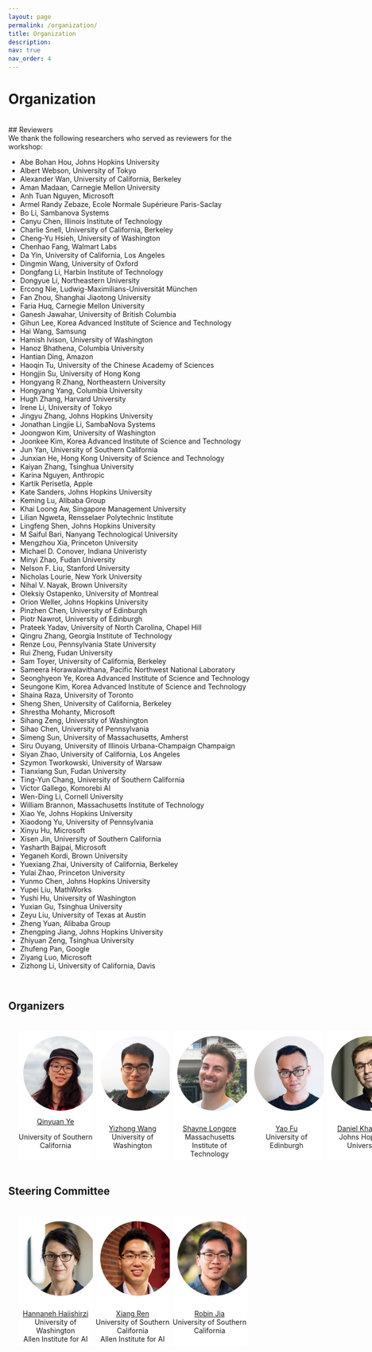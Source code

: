 ```yaml
---
layout: page
permalink: /organization/
title: Organization
description:
nav: true
nav_order: 4
---
```


# Organization
<br>
## Reviewers
<br>
We thank the following researchers who served as reviewers for the workshop:

* Abe Bohan Hou, Johns Hopkins University
* Albert Webson, University of Tokyo
* Alexander Wan, University of California, Berkeley
* Aman Madaan, Carnegie Mellon University
* Anh Tuan Nguyen, Microsoft
* Armel Randy Zebaze, Ecole Normale Supérieure Paris-Saclay
* Bo Li, Sambanova Systems
* Canyu Chen, Illinois Institute of Technology
* Charlie Snell, University of California, Berkeley
* Cheng-Yu Hsieh, University of Washington
* Chenhao Fang, Walmart Labs
* Da Yin, University of California, Los Angeles
* Dingmin Wang, University of Oxford
* Dongfang Li, Harbin Institute of Technology
* Dongyue Li, Northeastern University
* Ercong Nie, Ludwig-Maximilians-Universität München
* Fan Zhou, Shanghai Jiaotong University
* Faria Huq, Carnegie Mellon University
* Ganesh Jawahar, University of British Columbia
* Gihun Lee, Korea Advanced Institute of Science and Technology
* Hai Wang, Samsung
* Hamish Ivison, University of Washington
* Hanoz Bhathena, Columbia University
* Hantian Ding, Amazon
* Haoqin Tu, University of the Chinese Academy of Sciences
* Hongjin Su, University of Hong Kong
* Hongyang R Zhang, Northeastern University
* Hongyang Yang, Columbia University
* Hugh Zhang, Harvard University
* Irene Li, University of Tokyo
* Jingyu Zhang, Johns Hopkins University
* Jonathan Lingjie Li, SambaNova Systems
* Joongwon Kim, University of Washington
* Joonkee Kim, Korea Advanced Institute of Science and Technology
* Jun Yan, University of Southern California
* Junxian He, Hong Kong University of Science and Technology
* Kaiyan Zhang, Tsinghua University
* Karina Nguyen, Anthropic
* Kartik Perisetla, Apple
* Kate Sanders, Johns Hopkins University
* Keming Lu, Alibaba Group
* Khai Loong Aw, Singapore Management University 
* Lilian Ngweta, Rensselaer Polytechnic Institute
* Lingfeng Shen, Johns Hopkins University
* M Saiful Bari, Nanyang Technological University
* Mengzhou Xia, Princeton University
* Michael D. Conover, Indiana Univeristy
* Minyi Zhao, Fudan University
* Nelson F. Liu, Stanford University
* Nicholas Lourie, New York University
* Nihal V. Nayak, Brown University
* Oleksiy Ostapenko, University of Montreal
* Orion Weller, Johns Hopkins University
* Pinzhen Chen, University of Edinburgh
* Piotr Nawrot, University of Edinburgh
* Prateek Yadav, University of North Carolina, Chapel Hill
* Qingru Zhang, Georgia Institute of Technology
* Renze Lou, Pennsylvania State University
* Rui Zheng, Fudan University
* Sam Toyer, University of California, Berkeley
* Sameera Horawalavithana, Pacific Northwest National Laboratory
* Seonghyeon Ye, Korea Advanced Institute of Science and Technology
* Seungone Kim, Korea Advanced Institute of Science and Technology
* Shaina Raza, University of Toronto
* Sheng Shen, University of California, Berkeley
* Shrestha Mohanty, Microsoft
* Sihang Zeng, University of Washington
* Sihao Chen, University of Pennsylvania
* Simeng Sun, University of Massachusetts, Amherst
* Siru Ouyang, University of Illinois Urbana-Champaign Champaign
* Siyan Zhao, University of California, Los Angeles
* Szymon Tworkowski, University of Warsaw
* Tianxiang Sun, Fudan University
* Ting-Yun Chang, University of Southern California
* Victor Gallego, Komorebi AI
* Wen-Ding Li, Cornell University
* William Brannon, Massachusetts Institute of Technology
* Xiao Ye, Johns Hopkins University
* Xiaodong Yu, University of Pennsylvania
* Xinyu Hu, Microsoft
* Xisen Jin, University of Southern California
* Yasharth Bajpai, Microsoft
* Yeganeh Kordi, Brown University
* Yuexiang Zhai, University of California, Berkeley
* Yulai Zhao, Princeton University
* Yunmo Chen, Johns Hopkins University
* Yupei Liu, MathWorks
* Yushi Hu, University of Washington
* Yuxian Gu, Tsinghua University
* Zeyu Liu, University of Texas at Austin
* Zheng Yuan, Alibaba Group
* Zhengping Jiang, Johns Hopkins University
* Zhiyuan Zeng, Tsinghua University
* Zhufeng Pan, Google
* Ziyang Luo, Microsoft
* Zizhong Li, University of California, Davis

<br>

## Organizers
<html>
    <div class="team-container">
        <div class="team-member">
            <img src="/assets/img/organizers/qinyuan_ye.jpg" alt="Name 1">
            <a href="http://yeqy.xyz/">Qinyuan Ye</a>
            <p>University of Southern California</p>
        </div>
        <div class="team-member">
            <img src="/assets/img/organizers/yizhong_wang.jpg" alt="Name 2">
            <p><a href="https://homes.cs.washington.edu/~yizhongw/">Yizhong Wang</a>
            <br>University of Washington</p>
        </div>
        <div class="team-member">
            <img src="/assets/img/organizers/shayne_longpre.jpg" alt="Name 3">
            <p><a href="https://www.shaynelongpre.com/">Shayne Longpre</a>
            <br>Massachusetts Institute of Technology</p>
        </div>
        <div class="team-member">
            <img src="/assets/img/organizers/yao_fu.jpg" alt="Name 4">
            <p><a href="https://franxyao.github.io/">Yao Fu</a>
            <br>University of Edinburgh</p>
        </div>
        <div class="team-member">
            <img src="/assets/img/organizers/daniel_khashabi.jpeg" alt="Name 5">
            <p><a href="https://danielkhashabi.com/">Daniel Khashabi</a>
            <br>Johns Hopkins University</p>
        </div>
    </div>
</html>

## Steering Committee

<html>
    <div class="team-container">
        <div class="team-member">
            <img src="/assets/img/organizers/hannaneh_hajishirzi.jpg" alt="Name 1">
            <p><a href="https://homes.cs.washington.edu/~hannaneh/">Hannaneh Hajishirzi</a>
            <br>University of Washington<br>Allen Institute for AI</p>
        </div>
        <div class="team-member">
            <img src="/assets/img/organizers/xiang_ren.jpg" alt="Name 2">
            <p><a href="https://shanzhenren.github.io/">Xiang Ren</a>
            <br>University of Southern California<br>Allen Institute for AI</p>
        </div>
        <div class="team-member">
            <img src="/assets/img/organizers/robin_jia.jpg" alt="Name 3">
            <p><a href="https://robinjia.github.io/">Robin Jia</a>
            <br>University of Southern California</p>
        </div>
    </div>
</html>

<style>
    /* Style for the team container */
.team-container {
    display: grid;
    grid-template-columns: repeat(6, 1fr); /* Display 3 members per row */
    gap: 5px;
    max-width: 900px;
    padding: 20px;
}

@media (max-width: 768px) {
    .team-container {
        grid-template-columns: repeat(2, 1fr); /* Display 2 members per row on smaller screens */
    }
}
/* Style for each team member */
.team-member {
    text-align: center;
    background-color: #fff;
    padding: 0px;
    width: 150px; /* Set a fixed width for consistent circle appearance */
    height: 260px; /* Set a fixed height for consistent circle appearance */
    /* box-shadow: 0px 3px 6px rgba(0, 0, 0, 0.1); */
    overflow: hidden; /* Hide any image overflow */
}


.team-member h3 {
    font-size: 16px;
    color: #333;
}

.team-member img {
  object-fit: cover;
  border-radius:50%;
  width: 150px;
  height: 150px;
  padding: 10px;
}
</style>